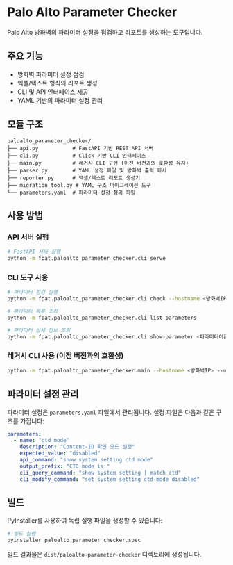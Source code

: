 # Palo Alto Parameter Checker

Palo Alto 방화벽의 파라미터 설정을 점검하고 리포트를 생성하는 도구입니다.

## 주요 기능

- 방화벽 파라미터 설정 점검
- 엑셀/텍스트 형식의 리포트 생성
- CLI 및 API 인터페이스 제공
- YAML 기반의 파라미터 설정 관리

## 모듈 구조

```
paloalto_parameter_checker/
├── api.py           # FastAPI 기반 REST API 서버
├── cli.py           # Click 기반 CLI 인터페이스
├── main.py          # 레거시 CLI 구현 (이전 버전과의 호환성 유지)
├── parser.py        # YAML 설정 파일 및 방화벽 출력 파서
├── reporter.py      # 엑셀/텍스트 리포트 생성기
├── migration_tool.py # YAML 구조 마이그레이션 도구
└── parameters.yaml  # 파라미터 설정 정의 파일
```

## 사용 방법

### API 서버 실행

```bash
# FastAPI 서버 실행
python -m fpat.paloalto_parameter_checker.cli serve
```

### CLI 도구 사용

```bash
# 파라미터 점검 실행
python -m fpat.paloalto_parameter_checker.cli check --hostname <방화벽IP> --username <계정> --password <비밀번호>

# 파라미터 목록 조회
python -m fpat.paloalto_parameter_checker.cli list-parameters

# 파라미터 상세 정보 조회
python -m fpat.paloalto_parameter_checker.cli show-parameter <파라미터이름>
```

### 레거시 CLI 사용 (이전 버전과의 호환성)

```bash
python -m fpat.paloalto_parameter_checker.main --hostname <방화벽IP> --username <계정> --password <비밀번호>
```

## 파라미터 설정 관리

파라미터 설정은 `parameters.yaml` 파일에서 관리됩니다. 설정 파일은 다음과 같은 구조를 가집니다:

```yaml
parameters:
  - name: "ctd_mode"
    description: "Content-ID 확인 모드 설정"
    expected_value: "disabled"
    api_command: "show system setting ctd mode"
    output_prefix: "CTD mode is:"
    cli_query_command: "show system setting | match ctd"
    cli_modify_command: "set system setting ctd-mode disabled"
```

## 빌드

PyInstaller를 사용하여 독립 실행 파일을 생성할 수 있습니다:

```bash
# 빌드 실행
pyinstaller paloalto_parameter_checker.spec
```

빌드 결과물은 `dist/paloalto-parameter-checker` 디렉토리에 생성됩니다. 